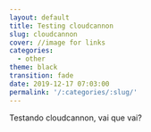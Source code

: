 ```yaml
---
layout: default
title: Testing cloudcannon
slug: cloudcannon
cover: //image for links
categories:
  - other
theme: black
transition: fade
date: 2019-12-17 07:03:00
permalink: '/:categories/:slug/'
---
```


Testando cloudcannon, vai que vai?